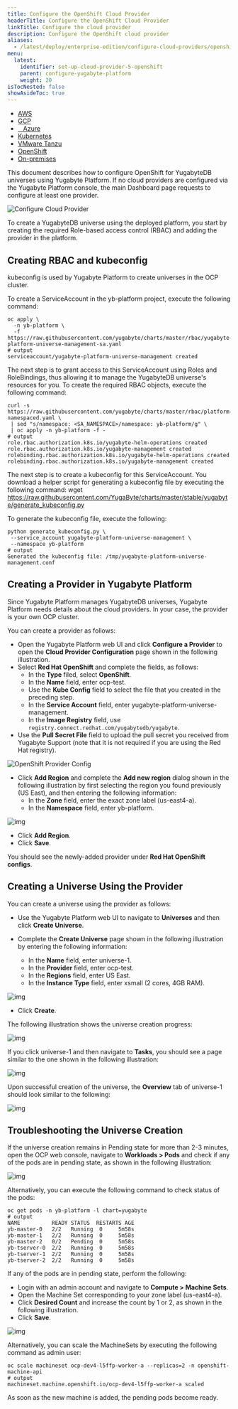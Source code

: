 ```yaml
---
title: Configure the OpenShift Cloud Provider
headerTitle: Configure the OpenShift Cloud Provider
linkTitle: Configure the cloud provider
description: Configure the OpenShift cloud provider
aliases:
  - /latest/deploy/enterprise-edition/configure-cloud-providers/openshift
menu:
  latest:
    identifier: set-up-cloud-provider-5-openshift
    parent: configure-yugabyte-platform
    weight: 20
isTocNested: false
showAsideToc: true
---
```


<ul class="nav nav-tabs-alt nav-tabs-yb">

  <li>
    <a href="/latest/yugabyte-platform/configure-yugabyte-platform/set-up-cloud-provider/aws" class="nav-link">
      <i class="fab fa-aws"></i>
      AWS
    </a>
  </li>

  <li>
    <a href="/latest/yugabyte-platform/configure-yugabyte-platform/set-up-cloud-provider/gcp" class="nav-link">
      <i class="fab fa-google" aria-hidden="true"></i>
      GCP
    </a>
  </li>

  <li>
    <a href="/latest/yugabyte-platform/configure-yugabyte-platform/set-up-cloud-provider/azure" class="nav-link">
      <i class="icon-azure" aria-hidden="true"></i>
      &nbsp;&nbsp; Azure
    </a>
  </li>

  <li>
    <a href="/latest/yugabyte-platform/configure-yugabyte-platform/set-up-cloud-provider/kubernetes" class="nav-link">
      <i class="fas fa-cubes" aria-hidden="true"></i>
      Kubernetes
    </a>
  </li>

  <li>
    <a href="/latest/yugabyte-platform/configure-yugabyte-platform/set-up-cloud-provider/vmware-tanzu" class="nav-link">
      <i class="fas fa-cubes" aria-hidden="true"></i>
      VMware Tanzu
    </a>
  </li>

<li>
    <a href="/latest/yugabyte-platform/configure-yugabyte-platform/set-up-cloud-provider/openshift" class="nav-link active">
      <i class="fas fa-cubes" aria-hidden="true"></i>OpenShift</a>
  </li>

  <li>
    <a href="/latest/yugabyte-platform/configure-yugabyte-platform/set-up-cloud-provider/on-premises" class="nav-link">
      <i class="fas fa-building"></i>
      On-premises
    </a>
  </li>

</ul>

This document describes how to configure OpenShift for YugabyteDB universes using Yugabyte Platform. If no cloud providers are configured via the Yugabyte Platform console, the main Dashboard page requests to configure at least one provider.

![Configure Cloud Provider](/images/ee/configure-cloud-provider.png)

To create a YugabyteDB universe using the deployed platform, you start by creating the required Role-based access control (RBAC) and adding the provider in the platform.

## Creating RBAC and kubeconfig

kubeconfig is used by Yugabyte Platform to create universes in the OCP cluster.

To create a ServiceAccount in the yb-platform project, execute the following command:

```shell
oc apply \
  -n yb-platform \
  -f https://raw.githubusercontent.com/yugabyte/charts/master/rbac/yugabyte-platform-universe-management-sa.yaml
# output
serviceaccount/yugabyte-platform-universe-management created
```

The next step is to grant access to this ServiceAccount using Roles and RoleBindings, thus allowing it to manage the YugabyteDB universe's resources for you. To create the required RBAC objects, execute the following command:

```shell
curl -s https://raw.githubusercontent.com/yugabyte/charts/master/rbac/platform-namespaced.yaml \
 | sed "s/namespace: <SA_NAMESPACE>/namespace: yb-platform/g" \
 | oc apply -n yb-platform -f -
# output
role.rbac.authorization.k8s.io/yugabyte-helm-operations created
role.rbac.authorization.k8s.io/yugabyte-management created
rolebinding.rbac.authorization.k8s.io/yugabyte-helm-operations created
rolebinding.rbac.authorization.k8s.io/yugabyte-management created
```

The next step is to create a kubeconfig for this ServiceAccount. You download a helper script for generating a kubeconfig file by executing the following command:
wget https://raw.githubusercontent.com/YugaByte/charts/master/stable/yugabyte/generate_kubeconfig.py

To generate the kubeconfig file, execute the following:

```shell
python generate_kubeconfig.py \
 --service_account yugabyte-platform-universe-management \
 --namespace yb-platform
# output
Generated the kubeconfig file: /tmp/yugabyte-platform-universe-management.conf
```

## Creating a Provider in Yugabyte Platform

Since Yugabyte Platform manages YugabyteDB universes, Yugabyte Platform needs details about the cloud providers. In your case, the provider is your own OCP cluster.

You can create a provider as follows:

- Open the Yugabyte Platform web UI and click **Configure a Provider** to open the **Cloud Provider Configuration** page shown in the following illustration.
- Select **Red Hat OpenShift** and complete the fields, as follows:
  - In the **Type** filed, select **OpenShift**.
  - In the **Name** field, enter ocp-test.
  - Use the **Kube Config** field to select the file that you created in the preceding step.
  - In the **Service Account** field, enter yugabyte-platform-universe-management.
  - In the **Image Registry** field, use `registry.connect.redhat.com/yugabytedb/yugabyte`.
- Use the **Pull Secret File** field to upload the pull secret you received from Yugabyte Support (note that it is not required if you are using the Red Hat registry). 

![OpenShift Provider Config](/images/ee/openshift-cloud-provider-setup.png)

- Click **Add Region** and complete the **Add new region** dialog shown in the following illustration by first selecting the region you found previously (US East), and then entering the following information:
  - In the **Zone** field, enter the exact zone label (us-east4-a).
  - In the **Namespace** field, enter yb-platform.

![img](https://lh5.googleusercontent.com/gQ-fTRZnDTp4kCqNaKo8KUgVA2mJeCCjaHiqzdCOcG4350yxgDGZojMWhsfdvcpLJbOio8sL8K932wmDM6_S8fIkL9wfKAo-b3340Yvc1Dy4FJ61o2Ec93DptkB_Ski1XqaU3UrT)

- Click **Add Region**.
- Click **Save**. 

You should see the newly-added provider under **Red Hat OpenShift configs**.

## Creating a Universe Using the Provider

You can create a universe using the provider as follows:

- Use the Yugabyte Platform web UI to navigate to **Universes** and then click **Create Universe**. 

- Complete the **Create Universe** page shown in the following illustration by entering the following information:

  - In the **Name** field, enter universe-1.
  - In the **Provider** field, enter ocp-test.
  - In the **Regions** field, enter US East.
  - In the **Instance Type** field, enter xsmall (2 cores, 4GB RAM).

![img](https://lh3.googleusercontent.com/E8EwHd0olx_ZmmpRN-vpem8TAvqqU_gPQGyuMJH9yDxKS89cswTURFASkAE0fDKWMCfImUknxbyN7z87SzaOJJE_PO6Wo4aKw7UHIdXy7oCxPgTmv2XvRMvAIvbRQygS0gz3oXNz)

- Click **Create**. 

The following illustration shows the universe creation progress:

![img](https://lh3.googleusercontent.com/wmVq3lUnqseriSgXcw-gwqNRct4CxUSZ0NnGwgVJ5UG-7GU8Ja4kKHGUZ428BmYOZvcemMLlod_9PBWQAFaj99bOybyW_XEc40X6mZL9fZKi6IQ9q7-Cr52XTfzjmw0ppGTN8b9Z)

If you click universe-1 and then navigate to **Tasks**, you should see a page similar to the one shown in the following illustration:

![img](https://lh3.googleusercontent.com/UFeWUHRm7Amxek1U8yxqeV3z4RiUll05Vo9VowiCImlELaCabHyaDFFT81XYbbBXUMoDAK8g13q9FP4ZbwOSAoCzsqGV83zqF9Jkcw_3pb4U4WxgC7MOiULbCpAArxIqSHMrDDIC)

Upon successful creation of the universe, the **Overview** tab of universe-1 should look similar to the following:

![img](https://lh5.googleusercontent.com/TpdExY6idrjH64UXfXKsY9RRwPaLU5OWfNHD_VZxrzRDWAXmG_dftROfNyxRX7TNWr7BgWxrsuZXOa4N_4KP9RHt4c9AgleCGSmziKudtIbqzrJAqOu7YL0oa9MpfdCmBvNE7rPL)

## Troubleshooting the Universe Creation

If the universe creation remains in Pending state for more than 2-3 minutes, open the OCP web console, navigate to **Workloads > Pods** and check if any of the pods are in pending state, as shown in the following illustration:

![img](https://lh5.googleusercontent.com/jHJnEpQ6baGDDuppWND7O6z2SZM4dOPkIFekGa556xUffhOjEFdkM3EUvL2BEQXponEkEjYOwIFmPKu3z35-d903Vhz0D2i_6MyZEXstkrHN1jpgQQFgFy675cNwyzhonpGf65l9)

Alternatively, you can execute the following command to check status of the pods:

```shell
oc get pods -n yb-platform -l chart=yugabyte
# output
NAME          READY STATUS  RESTARTS AGE
yb-master-0   2/2   Running  0     5m58s
yb-master-1   2/2   Running  0     5m58s
yb-master-2   0/2   Pending  0     5m58s
yb-tserver-0  2/2   Running  0     5m58s
yb-tserver-1  2/2   Running  0     5m58s
yb-tserver-2  2/2   Running  0     5m58s
```

If any of the pods are in pending state, perform the following: 

- Login with an admin account and navigate to **Compute > Machine Sets**.
- Open the Machine Set corresponding to your zone label (us-east4-a). 
- Click **Desired Count** and increase the count by 1 or 2, as shown in the following illustration.
- Click **Save**.

![img](https://lh3.googleusercontent.com/N7ZHbdmANOWytA4Byyxd5P93Kq51t9QSI9Nr0xSK1YPlBTJOHpbKuz6NDwYlmV2v02ZE_k8F2Xx85KFWQx8mAldYb9TUT01M7Gf3jJMVmlbQdK6_9apgyCr7s8_XF3iWEvVFl0OO)

Alternatively, you can scale the MachineSets by executing the following command as admin user:

```shell
oc scale machineset ocp-dev4-l5ffp-worker-a --replicas=2 -n openshift-machine-api
# output
machineset.machine.openshift.io/ocp-dev4-l5ffp-worker-a scaled
```

As soon as the new machine is added, the pending pods become ready.
